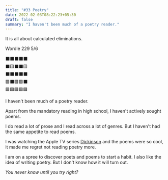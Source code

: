 ```yaml
---
title: "#33 Poetry"
date: 2022-02-03T08:22:23+05:30
draft: false
summary: "I haven't been much of a poetry reader."
---
```


It is all about calculated eliminations.

Wordle 229 5/6

⬛⬛⬛⬛⬛\
⬛🟨⬛⬛🟨\
⬛⬛⬛⬛⬛\
🟩⬛🟩🟩⬛\
🟩🟩🟩🟩🟩

I haven't been much of a poetry reader.

Apart from the mandatory reading in high school, I haven't actively sought poems.

I do read a lot of prose and I read across a lot of genres. But I haven't had the same appetite to read poems.

I was watching the Apple TV series [Dickinson](https://www.imdb.com/title/tt8518136) and the poems were so cool, it made me regret not reading poetry more.

I am on a spree to discover poets and poems to start a habit. I also like the idea of writing poetry. But I don't know how it will turn out.

_You never know until you try right?_
